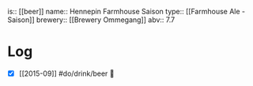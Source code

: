 is:: [[beer]]
name:: Hennepin Farmhouse Saison
type:: [[Farmhouse Ale - Saison]]
brewery:: [[Brewery Ommegang]]
abv:: 7.7

# Log
- [x] [[2015-09]] #do/drink/beer 🤞
